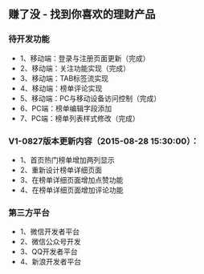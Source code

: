 
赚了没 - 找到你喜欢的理财产品
----------------------------------- 

### 待开发功能
<ul>
<li>1、移动端：登录与注册页面更新（完成）</li>
<li>2、移动端：关注功能实现（完成）</li>
<li>3、移动端：TAB标签流实现</li>
<li>4、移动端：榜单评论实现</li>
<li>5、移动端：PC与移动设备访问控制（完成）</li>
<li>6、PC端：榜单编辑字段添加</li>
<li>7、PC端：榜单列表样式修改（完成）</li>
</ul>


### V1-0827版本更新内容（2015-08-28 15:30:00）：
<ul>
<li>1、首页热门榜单增加两列显示</li>
<li>2、重新设计榜单详细页面</li>
<li>3、在榜单详细页面增加点赞功能</li>
<li>4、在榜单详细页面增加评论功能</li>
</ul>

### 第三方平台
<ul>
<li>1、微信开发者平台</li>
<li>2、微信公众号开发</li>
<li>3、QQ开发者平台</li>
<li>4、新浪开发者平台</li>
</ul>
